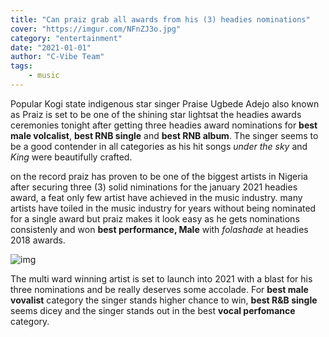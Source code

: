 ```yaml
---
title: "Can praiz grab all awards from his (3) headies nominations"
cover: "https://imgur.com/NFnZJ3o.jpg"
category: "entertainment"
date: "2021-01-01"
author: "C-Vibe Team"
tags:
    - music
---
```


Popular Kogi state indigenous star singer Praise Ugbede Adejo also known as Praiz is set to be one of the shining star lightsat the headies awards ceremonies tonight after getting three headies award nominations for **best male volcalist**, **best RNB single** and **best RNB album**. The singer seems to be a good contender in all categories as his hit songs *under the sky* and *King* were beautifully crafted.

on the record praiz has proven to be one of the biggest artists in Nigeria after securing three (3) solid niminations for the january 2021 headies award, a feat only few artist have achieved in the music industry. many artists have toiled in the music industry for years without being nominated for a single award but praiz makes it look easy as he gets nominations consistenly and won **best performance, Male** with *folashade* at headies 2018 awards.

![img](https://imgur.com/IJaspzx.jpg)

The multi ward winning artist is set to launch into 2021 with a blast for his three nominations and be really deserves some accolade.
 For **best male vovalist** category the singer stands higher chance to win, **best R&B single** seems dicey and the singer stands out in the best **vocal perfomance** category.
